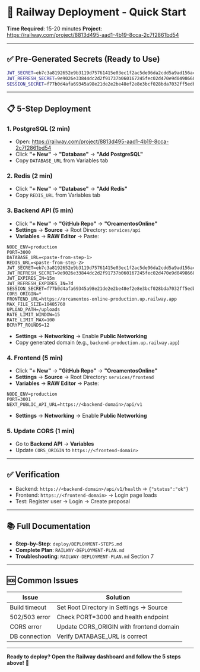# 🚀 Railway Deployment - Quick Start

**Time Required**: 15-20 minutes
**Project**: https://railway.com/project/8813d495-aad1-4b19-8cca-2c7f2861bd54

---

## ✅ Pre-Generated Secrets (Ready to Use)

```bash
JWT_SECRET=eb7c3a8192652e9b3119d75761415e03ec1f2ac5de96da2cdd5a9ad156ac0217
JWT_REFRESH_SECRET=9e9026e33844dc2d2f91737b060167245fec02d470e9d0498668df48e8e9974b
SESSION_SECRET=f77b0d4afa69345a98e21de2e2be48ef2e8e3bcf028bda7032ff5edbc291e93b
```

---

## 📋 5-Step Deployment

### 1. PostgreSQL (2 min)
- Open: https://railway.com/project/8813d495-aad1-4b19-8cca-2c7f2861bd54
- Click **"+ New"** → **"Database"** → **"Add PostgreSQL"**
- Copy `DATABASE_URL` from Variables tab

### 2. Redis (2 min)
- Click **"+ New"** → **"Database"** → **"Add Redis"**
- Copy `REDIS_URL` from Variables tab

### 3. Backend API (5 min)
- Click **"+ New"** → **"GitHub Repo"** → **"OrcamentosOnline"**
- **Settings** → **Source** → Root Directory: `services/api`
- **Variables** → **RAW Editor** → Paste:

```env
NODE_ENV=production
PORT=3000
DATABASE_URL=<paste-from-step-1>
REDIS_URL=<paste-from-step-2>
JWT_SECRET=eb7c3a8192652e9b3119d75761415e03ec1f2ac5de96da2cdd5a9ad156ac0217
JWT_REFRESH_SECRET=9e9026e33844dc2d2f91737b060167245fec02d470e9d0498668df48e8e9974b
JWT_EXPIRES_IN=15m
JWT_REFRESH_EXPIRES_IN=7d
SESSION_SECRET=f77b0d4afa69345a98e21de2e2be48ef2e8e3bcf028bda7032ff5edbc291e93b
CORS_ORIGIN=*
FRONTEND_URL=https://orcamentos-online-production.up.railway.app
MAX_FILE_SIZE=10485760
UPLOAD_PATH=/uploads
RATE_LIMIT_WINDOW=15
RATE_LIMIT_MAX=100
BCRYPT_ROUNDS=12
```

- **Settings** → **Networking** → Enable **Public Networking**
- Copy generated domain (e.g., `backend-production.up.railway.app`)

### 4. Frontend (5 min)
- Click **"+ New"** → **"GitHub Repo"** → **"OrcamentosOnline"**
- **Settings** → **Source** → Root Directory: `services/frontend`
- **Variables** → **RAW Editor** → Paste:

```env
NODE_ENV=production
PORT=3001
NEXT_PUBLIC_API_URL=https://<backend-domain>/api/v1
```

- **Settings** → **Networking** → Enable **Public Networking**

### 5. Update CORS (1 min)
- Go to **Backend API** → **Variables**
- Update `CORS_ORIGIN` to `https://<frontend-domain>`

---

## ✅ Verification

- Backend: `https://<backend-domain>/api/v1/health` → `{"status":"ok"}`
- Frontend: `https://<frontend-domain>` → Login page loads
- Test: Register user → Login → Create proposal

---

## 📚 Full Documentation

- **Step-by-Step**: `deploy/DEPLOYMENT-STEPS.md`
- **Complete Plan**: `RAILWAY-DEPLOYMENT-PLAN.md`
- **Troubleshooting**: `RAILWAY-DEPLOYMENT-PLAN.md` Section 7

---

## 🆘 Common Issues

| Issue | Solution |
|-------|----------|
| Build timeout | Set Root Directory in Settings → Source |
| 502/503 error | Check PORT=3000 and health endpoint |
| CORS error | Update CORS_ORIGIN with frontend domain |
| DB connection | Verify DATABASE_URL is correct |

---

**Ready to deploy? Open the Railway dashboard and follow the 5 steps above!** 🚀